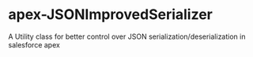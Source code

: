 # apex-JSONImprovedSerializer
A Utility class for better control over JSON serialization/deserialization in salesforce apex

